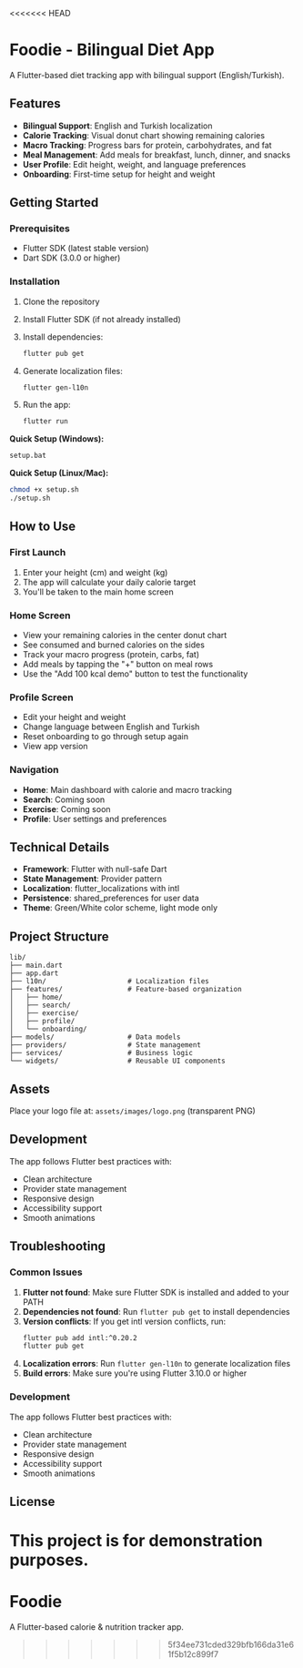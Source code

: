 <<<<<<< HEAD
# Foodie - Bilingual Diet App

A Flutter-based diet tracking app with bilingual support (English/Turkish).

## Features

- **Bilingual Support**: English and Turkish localization
- **Calorie Tracking**: Visual donut chart showing remaining calories
- **Macro Tracking**: Progress bars for protein, carbohydrates, and fat
- **Meal Management**: Add meals for breakfast, lunch, dinner, and snacks
- **User Profile**: Edit height, weight, and language preferences
- **Onboarding**: First-time setup for height and weight

## Getting Started

### Prerequisites

- Flutter SDK (latest stable version)
- Dart SDK (3.0.0 or higher)

### Installation

1. Clone the repository
2. Install Flutter SDK (if not already installed)
3. Install dependencies:
   ```bash
   flutter pub get
   ```

4. Generate localization files:
   ```bash
   flutter gen-l10n
   ```

5. Run the app:
   ```bash
   flutter run
   ```

**Quick Setup (Windows):**
```bash
setup.bat
```

**Quick Setup (Linux/Mac):**
```bash
chmod +x setup.sh
./setup.sh
```

## How to Use

### First Launch
1. Enter your height (cm) and weight (kg)
2. The app will calculate your daily calorie target
3. You'll be taken to the main home screen

### Home Screen
- View your remaining calories in the center donut chart
- See consumed and burned calories on the sides
- Track your macro progress (protein, carbs, fat)
- Add meals by tapping the "+" button on meal rows
- Use the "Add 100 kcal demo" button to test the functionality

### Profile Screen
- Edit your height and weight
- Change language between English and Turkish
- Reset onboarding to go through setup again
- View app version

### Navigation
- **Home**: Main dashboard with calorie and macro tracking
- **Search**: Coming soon
- **Exercise**: Coming soon  
- **Profile**: User settings and preferences

## Technical Details

- **Framework**: Flutter with null-safe Dart
- **State Management**: Provider pattern
- **Localization**: flutter_localizations with intl
- **Persistence**: shared_preferences for user data
- **Theme**: Green/White color scheme, light mode only

## Project Structure

```
lib/
├── main.dart
├── app.dart
├── l10n/                    # Localization files
├── features/                # Feature-based organization
│   ├── home/
│   ├── search/
│   ├── exercise/
│   ├── profile/
│   └── onboarding/
├── models/                  # Data models
├── providers/               # State management
├── services/                # Business logic
└── widgets/                 # Reusable UI components
```

## Assets

Place your logo file at: `assets/images/logo.png` (transparent PNG)

## Development

The app follows Flutter best practices with:
- Clean architecture
- Provider state management
- Responsive design
- Accessibility support
- Smooth animations

## Troubleshooting

### Common Issues

1. **Flutter not found**: Make sure Flutter SDK is installed and added to your PATH
2. **Dependencies not found**: Run `flutter pub get` to install dependencies
3. **Version conflicts**: If you get intl version conflicts, run:
   ```bash
   flutter pub add intl:^0.20.2
   flutter pub get
   ```
4. **Localization errors**: Run `flutter gen-l10n` to generate localization files
5. **Build errors**: Make sure you're using Flutter 3.10.0 or higher

### Development

The app follows Flutter best practices with:
- Clean architecture
- Provider state management
- Responsive design
- Accessibility support
- Smooth animations

## License

This project is for demonstration purposes.
=======
# Foodie
A Flutter-based calorie &amp; nutrition tracker app.
>>>>>>> 5f34ee731cded329bfb166da31e61f5b12c899f7
